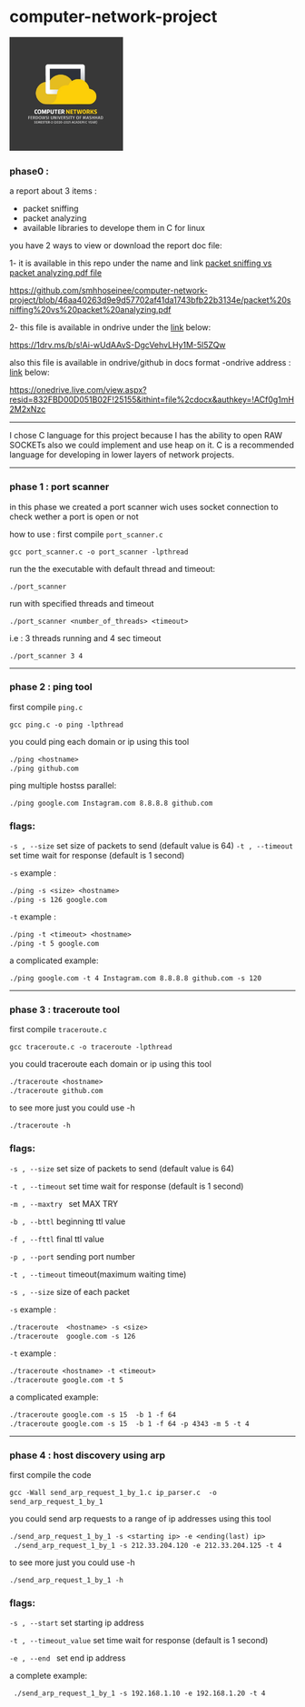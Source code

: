 # computer-network-project
 <img src="https://github.com/smhhoseinee/computer-network-project/blob/main/res/logo.jpg" width="200" height="200" />

### phase0 : 
a report about 3 items :
- packet sniffing
- packet analyzing
- available libraries to develope them in C for linux

you have  2  ways to view or download the report doc file:

1- it is available in this repo under the name and link  [packet sniffing vs packet analyzing.pdf file](https://github.com/smhhoseinee/computer-network-project/blob/46aa40263d9e9d57702af41da1743bfb22b3134e/packet%20sniffing%20vs%20packet%20analyzing.pdf) 

https://github.com/smhhoseinee/computer-network-project/blob/46aa40263d9e9d57702af41da1743bfb22b3134e/packet%20sniffing%20vs%20packet%20analyzing.pdf



2- this file is available in ondrive under the  [link](https://1drv.ms/b/s!Ai-wUdAAvS-DgcVehvLHy1M-5l5ZQw) below: 

https://1drv.ms/b/s!Ai-wUdAAvS-DgcVehvLHy1M-5l5ZQw


also this file is available in ondrive/github in docs format -ondrive address :   [link](https://onedrive.live.com/view.aspx?resid=832FBD00D051B02F!25155&ithint=file%2cdocx&authkey=!ACf0g1mH2M2xNzc) below: 

https://onedrive.live.com/view.aspx?resid=832FBD00D051B02F!25155&ithint=file%2cdocx&authkey=!ACf0g1mH2M2xNzc


---

I chose C language for this project because I has the ability to open RAW SOCKETs also we could implement and use heap on it.
C is a recommended language for developing in lower layers of network projects.


---

### phase 1 : port scanner


in this phase we created a port scanner wich uses socket connection to check wether a port is open or not

how to use : 
first compile `port_scanner.c`  

``` 
gcc port_scanner.c -o port_scanner -lpthread
```

run the the executable with default thread and timeout:

``` 
./port_scanner 
```

run with specified threads and timeout

``` 
./port_scanner <number_of_threads> <timeout> 
```

i.e : 3 threads running and 4 sec timeout 

```
./port_scanner 3 4 
```



---

### phase 2 : ping tool

first compile `ping.c`  

``` 
gcc ping.c -o ping -lpthread
```

you could ping each domain or ip using this tool

```
./ping <hostname>
./ping github.com
```

ping multiple hostss parallel:
```
./ping google.com Instagram.com 8.8.8.8 github.com 
```

### flags:
``-s , --size`` set size of packets to send (default value is 64)
``-t , --timeout`` set time wait for response (default is 1 second)


``-s`` example :
```
./ping -s <size> <hostname>
./ping -s 126 google.com
```

``-t`` example :
```
./ping -t <timeout> <hostname>
./ping -t 5 google.com
```

a complicated example:
```
./ping google.com -t 4 Instagram.com 8.8.8.8 github.com -s 120 
```

---

### phase 3 : traceroute tool

first compile `traceroute.c`  

``` 
gcc traceroute.c -o traceroute -lpthread
```

you could traceroute each domain or ip using this tool

```
./traceroute <hostname>
./traceroute github.com
```

to see more just you could use -h 

```
./traceroute -h
```



### flags:


``-s , --size`` set size of packets to send (default value is 64)

``-t , --timeout`` set time wait for response (default is 1 second)

``-m , --maxtry `` set MAX TRY

``-b , --bttl`` beginning ttl value

``-f , --fttl`` final ttl value

``-p , --port`` sending port number

``-t , --timeout`` timeout(maximum waiting time)

``-s , --size`` size of each packet



``-s`` example :
```
./traceroute  <hostname> -s <size>
./traceroute  google.com -s 126
```

``-t`` example :
```
./traceroute <hostname> -t <timeout> 
./traceroute google.com -t 5 
```

a complicated example:
```
./traceroute google.com -s 15  -b 1 -f 64
./traceroute google.com -s 15  -b 1 -f 64 -p 4343 -m 5 -t 4

```


---

### phase 4 : host discovery using arp

first compile the code   

``` 
gcc -Wall send_arp_request_1_by_1.c ip_parser.c  -o send_arp_request_1_by_1
```

you could send arp requests to a range of ip addresses using this tool

```
./send_arp_request_1_by_1 -s <starting ip> -e <ending(last) ip>
 ./send_arp_request_1_by_1 -s 212.33.204.120 -e 212.33.204.125 -t 4
```

to see more just you could use -h 

```
./send_arp_request_1_by_1 -h
```



### flags:


``-s , --start`` set starting ip address

``-t , --timeout_value`` set time wait for response (default is 1 second)

``-e , --end `` set end ip address


a complete example:
```
 ./send_arp_request_1_by_1 -s 192.168.1.10 -e 192.168.1.20 -t 4
```

